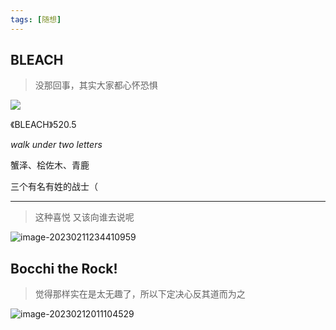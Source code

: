```yaml
---
tags: [随想]
---
```




## BLEACH



> 没那回事，其实大家都心怀恐惧



![](https://f.pz.al/pzal/2023/02/11/fdee24f82469e.png)



《BLEACH》520.5

*walk under two letters* 



蟹泽、桧佐木、青鹿

三个有名有姓的战士（





***





> 这种喜悦 又该向谁去说呢

![image-20230211234410959](https://s2.loli.net/2023/02/11/bRlY2gwJa67TXz4.png)







## Bocchi the Rock!



> 觉得那样实在是太无趣了，所以下定决心反其道而为之



![image-20230212011104529](https://s2.loli.net/2023/02/12/SFt5B7efACYVsh2.png)

